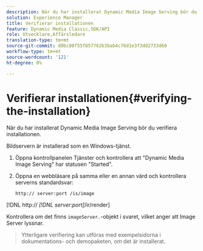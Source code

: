 ```yaml
---
description: När du har installerat Dynamic Media Image Serving bör du verifiera installationen.
solution: Experience Manager
title: Verifierar installationen
feature: Dynamic Media Classic,SDK/API
role: Utvecklare,Affärsledare
translation-type: tm+mt
source-git-commit: d0bc88f55f857762b3bab4c76d1e3f3dd2733d60
workflow-type: tm+mt
source-wordcount: '121'
ht-degree: 0%

---
```



# Verifierar installationen{#verifying-the-installation}

När du har installerat Dynamic Media Image Serving bör du verifiera installationen.

Bildservern är installerad som en Windows-tjänst.

1. Öppna kontrollpanelen Tjänster och kontrollera att &quot;Dynamic Media Image Serving&quot; har statusen &quot;Started&quot;.
1. Öppna en webbläsare på samma eller en annan värd och kontrollera serverns standardsvar:

   `http:// server:port /is/image`

[!DNL http:// *[!DNL server:port]*/ir/render]

Kontrollera om det finns `imageServer.`-objekt i svaret, vilket anger att Image Server lyssnar.
>Ytterligare verifiering kan utföras med exempelsidorna i dokumentations- och demopaketen, om det är installerat.

